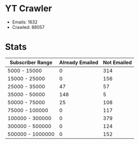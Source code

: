 # YT Crawler
- Emails: 1632
- Crawled: 88057

# Stats
| Subscriber Range  | Already Emailed | Not Emailed |
|-------|-------|-------|
| 5000 - 15000 | 0 | 314 |
| 15000 - 25000 | 0 | 156 |
| 25000 - 35000 | 47 | 57 |
| 35000 - 50000 | 148 | 5 |
| 50000 - 75000 | 25 | 108 |
| 75000 - 100000 | 0 | 117 |
| 100000 - 300000 | 0 | 379 |
| 300000 - 500000 | 0 | 124 |
| 500000 - 1000000 | 0 | 152 |
